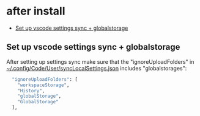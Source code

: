 # after install

<!-- toc -->

- [Set up vscode settings sync + globalstorage](#set-up-vscode-settings-sync--globalstorage)

<!-- tocstop -->

## Set up vscode settings sync + globalstorage

After setting up settings sync make sure that the "ignoreUploadFolders" in [~/.config/Code/User/syncLocalSettings.json](~/.config/Code/User/syncLocalSettings.json) includes "globalstorages":

```sh
  "ignoreUploadFolders": [
    "workspaceStorage",
    "History",
    "globalStorage",
    "GlobalStorage"
  ],
```
